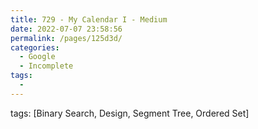 ```yaml
---
title: 729 - My Calendar I - Medium
date: 2022-07-07 23:58:56
permalink: /pages/125d3d/
categories:
  - Google
  - Incomplete
tags:
  - 
---
```

tags: [Binary Search, Design, Segment Tree, Ordered Set]